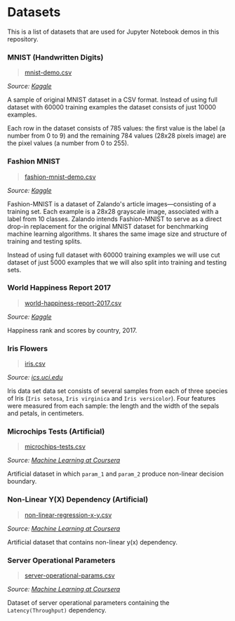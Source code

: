 # Datasets

This is a list of datasets that are used for Jupyter Notebook demos in this repository.

### MNIST (Handwritten Digits)

> [mnist-demo.csv](mnist-demo.csv)

_Source: [Kaggle](https://www.kaggle.com/oddrationale/mnist-in-csv/home)_

A sample of original MNIST dataset in a CSV format. Instead of using full dataset with 60000 training examples the dataset consists of just 10000 examples.

Each row in the dataset consists of 785 values: the first value is the label (a number from 0 to 9) and the remaining 784 values (28x28 pixels image) are the pixel values (a number from 0 to 255).

### Fashion MNIST

> [fashion-mnist-demo.csv](fashion-mnist-demo.csv)

_Source: [Kaggle](https://www.kaggle.com/zalando-research/fashionmnist)_

Fashion-MNIST is a dataset of Zalando's article images—consisting of a training set. Each example is a 28x28 grayscale image, associated with a label from 10 classes. Zalando intends Fashion-MNIST to serve as a direct drop-in replacement for the original MNIST dataset for benchmarking machine learning algorithms. It shares the same image size and structure of training and testing splits.
 
 Instead of using full dataset with 60000 training examples we will use cut dataset of just 5000 examples that we will also split into training and testing sets.

### World Happiness Report 2017

> [world-happiness-report-2017.csv](world-happiness-report-2017.csv)

_Source: [Kaggle](https://www.kaggle.com/unsdsn/world-happiness#2017.csv)_

Happiness rank and scores by country, 2017.

### Iris Flowers

> [iris.csv](iris.csv)

_Source: [ics.uci.edu](http://archive.ics.uci.edu/ml/datasets/Iris)_

Iris data set data set consists of several samples from each of three species of Iris (`Iris setosa`, `Iris virginica` and `Iris versicolor`). Four features were measured from each sample: the length and the width of the sepals and petals, in centimeters.

### Microchips Tests (Artificial)

> [microchips-tests.csv](microchips-tests.csv)

_Source: [Machine Learning at Coursera](https://www.coursera.org/learn/machine-learning)_

Artificial dataset in which `param_1` and `param_2` produce non-linear decision boundary.

### Non-Linear Y(X) Dependency (Artificial)

> [non-linear-regression-x-y.csv](non-linear-regression-x-y.csv)

_Source: [Machine Learning at Coursera](https://www.coursera.org/learn/machine-learning)_

Artificial dataset that contains non-linear y(x) dependency.

### Server Operational Parameters

> [server-operational-params.csv](server-operational-params.csv)

_Source: [Machine Learning at Coursera](https://www.coursera.org/learn/machine-learning)_

Dataset of server operational parameters containing the `Latency(Throughput)` dependency. 
